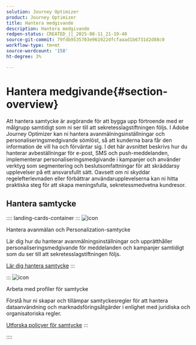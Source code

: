 ```yaml
---
solution: Journey Optimizer
product: Journey Optimizer
title: Hantera medgivande
description: Hantera medgivande
redpen-status: CREATED_||_2025-08-11_21-19-40
source-git-commit: 79fdb9535703e961922dfcfaaad1b6731d2d88c0
workflow-type: tm+mt
source-wordcount: '158'
ht-degree: 3%

---
```



# Hantera medgivande{#section-overview}

Att hantera samtycke är avgörande för att bygga upp förtroende med er målgrupp samtidigt som ni ser till att sekretesslagstiftningen följs. I Adobe Journey Optimizer kan ni hantera avanmälningsinställningar och personaliseringsmedgivande sömlöst, så att kunderna bara får den information de vill ha och förväntar sig. I det här avsnittet beskrivs hur du hanterar avbeställningar för e-post, SMS och push-meddelanden, implementerar personaliseringsmedgivande i kampanjer och använder verktyg som segmentering och beslutsomfattningar för att skräddarsy upplevelser på ett ansvarsfullt sätt. Oavsett om ni skyddar regelefterlevnaden eller förbättrar användarupplevelserna kan ni hitta praktiska steg för att skapa meningsfulla, sekretessmedvetna kundresor.

## Hantera samtycke

:::: landing-cards-container
:::
![icon](https://cdn.experienceleague.adobe.com/icons/shield-halved.svg?lang=sv-SE)

Hantera avanmälan och Personalization-samtycke

Lär dig hur du hanterar avanmälningsinställningar och upprätthåller personaliseringsmedgivande för meddelanden och kampanjer samtidigt som du ser till att sekretesslagstiftningen följs.

[Lär dig hantera samtycke](../using/privacy/opt-out.md)
:::

:::
![icon](https://cdn.experienceleague.adobe.com/icons/gear.svg?lang=sv-SE)

Arbeta med profiler för samtycke

Förstå hur ni skapar och tillämpar samtyckesregler för att hantera dataanvändning och marknadsföringsåtgärder i enlighet med juridiska och organisatoriska regler.

[Utforska policyer för samtycke](../using/action/consent.md)
:::

::::
